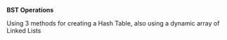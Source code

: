 **BST Operations**

Using 3 methods for creating a Hash Table, also using a dynamic array of Linked Lists